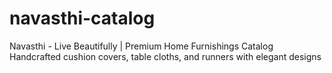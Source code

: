 # navasthi-catalog
Navasthi - Live Beautifully | Premium Home Furnishings Catalog    Handcrafted cushion covers, table cloths, and runners with elegant designs
